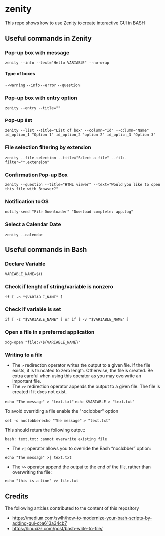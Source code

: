 # zenity

This repo shows how to use Zenity to create interactive GUI in BASH

## Useful commands in Zenity

### Pop-up box with message

`zenity --info --text="Hello VARIABLE" --no-wrap`

#### Type of boxes

`--warning`
`--info`
`--error`
`--question`

### Pop-up box with entry option

`zenity --entry --title=""`

### Pop-up list

`zenity --list --title="List of box" --column="Id" --column="Name" id_option_1 "Option 1" id_option_2 "option 2" id_option_3 "Option 3"`

### File selection filtering by extension

`zenity --file-selection --title="Select a file" --file-filter="*.extension"`

### Confirmation Pop-up Box

`zenity --question --title="HTML viewer" --text="Would you like to open this file with Browser?"`

### Notification to OS

`notify-send "File Downloader" "Download complete: app.log"`

### Select a Calendar Date

`zenity --calendar`

## Useful commands in Bash

### Declare Variable

`VARIABLE_NAME=$()`

### Check if lenght of string/variable is nonzero

`if [ -n "$VARIABLE_NAME" ]`

### Check if variable is set

`if [ -z "$VARIABLE_NAME" ] or if [ -v "$VARIABLE_NAME" ]`  

### Open a file in a preferred application

`xdg-open "file://${VARIABLE_NAME}"`

### Writing to a file

- The `>` redirection operator writes the output to a given file. If the file exists, it is truncated to zero length. Otherwise, the file is created. Be extra careful when using this operator as you may overwrite an important file.
- The `>>` redirection operator appends the output to a given file. The file is created if it does not exist.

`echo "The message" > "text.txt"`
`echo $VARIABLE > "text.txt"`

To avoid overriding a file enable the "noclobber" option

`set -o noclobber`
`echo "The message" > "text.txt"`

This should return the following output:

`bash: text.txt: cannot overwrite existing file`

- The `>|` operator allows you to override the Bash “noclobber” option:

`echo "The message" >| text.txt`

- The `>>` operator append the output to the end of the file, rather than overwriting the file:

`echo "this is a line" >> file.txt`

## Credits

The following articles contributed to the content of this repository

- <https://medium.com/swlh/how-to-modernize-your-bash-scripts-by-adding-gui-cba613a34cb7>
- <https://linuxize.com/post/bash-write-to-file/>
